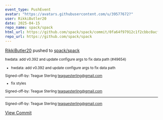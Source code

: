 ```yaml
---
event_type: PushEvent
avatar: "https://avatars.githubusercontent.com/u/39577672?"
user: RikkiButler20
date: 2025-04-15
repo_name: spack/spack
html_url: https://github.com/spack/spack/commit/0fa64f97912c1f2cbbc0acfce2de06431c38f534
repo_url: https://github.com/spack/spack
---
```


<a href='https://github.com/RikkiButler20' target='_blank'>RikkiButler20</a> pushed to <a href='https://github.com/spack/spack' target='_blank'>spack/spack</a>

<small>hwdata: add v0.392 and update configure args to fix data path (#49654)

* hwdata: add v0.392 and update configure args to fix data path

Signed-off-by: Teague Sterling <teaguesterling@gmail.com>

* fix styles

Signed-off-by: Teague Sterling <teaguesterling@gmail.com>

---------

Signed-off-by: Teague Sterling <teaguesterling@gmail.com></small>

<a href='https://github.com/spack/spack/commit/0fa64f97912c1f2cbbc0acfce2de06431c38f534' target='_blank'>View Commit</a>